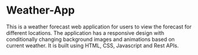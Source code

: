 # Weather-App
This is a weather forecast web application for users to view the forecast for different locations. The application has a responsive design with conditionally changing background images and animations based on current weather. It is built using HTML, CSS, Javascript and Rest APIs.
